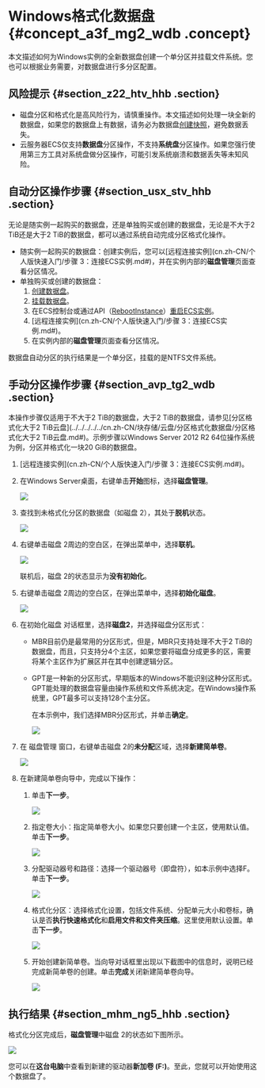 # Windows格式化数据盘 {#concept_a3f_mg2_wdb .concept}

本文描述如何为Windows实例的全新数据盘创建一个单分区并挂载文件系统。您也可以根据业务需要，对数据盘进行多分区配置。

## 风险提示 {#section_z22_htv_hhb .section}

-   磁盘分区和格式化是高风险行为，请慎重操作。本文描述如何处理一块全新的数据盘，如果您的数据盘上有数据，请务必为数据盘[创建快照](../../../../../cn.zh-CN/快照/使用快照/创建快照.md#)，避免数据丢失。
-   云服务器ECS仅支持**数据盘**分区操作，不支持**系统盘**分区操作。如果您强行使用第三方工具对系统盘做分区操作，可能引发系统崩溃和数据丢失等未知风险。

## 自动分区操作步骤 {#section_usx_stv_hhb .section}

无论是随实例一起购买的数据盘，还是单独购买或创建的数据盘，无论是不大于2 TiB还是大于2 TiB的数据盘，都可以通过系统自动完成分区格式化操作。

-   随实例一起购买的数据盘：创建实例后，您可以[远程连接实例](cn.zh-CN/个人版快速入门/步骤 3：连接ECS实例.md#)，并在实例内部的**磁盘管理**页面查看分区情况。
-   单独购买或创建的数据盘：
    1.  [创建数据盘](../../../../../cn.zh-CN/块存储/云盘/创建云盘/创建按量付费云盘.md#)。
    2.  [挂载数据盘](../../../../../cn.zh-CN/块存储/云盘/挂载云盘.md#)。
    3.  在ECS控制台或通过API（[RebootInstance](../../../../../cn.zh-CN/API参考/实例/RebootInstance.md#)）[重启ECS实例](../../../../../cn.zh-CN/实例/实例生命周期/重启实例.md#)。
    4.  [远程连接实例](cn.zh-CN/个人版快速入门/步骤 3：连接ECS实例.md#)。
    5.  在实例内部的**磁盘管理**页面查看分区情况。

数据盘自动分区的执行结果是一个单分区，挂载的是NTFS文件系统。

## 手动分区操作步骤 {#section_avp_tg2_wdb .section}

本操作步骤仅适用于不大于2 TiB的数据盘，大于2 TiB的数据盘，请参见[分区格式化大于2 TiB云盘](../../../../../cn.zh-CN/块存储/云盘/分区格式化数据盘/分区格式化大于2 TiB云盘.md#)。示例步骤以Windows Server 2012 R2 64位操作系统为例，分区并格式化一块20 GiB的数据盘。

1.  [远程连接实例](cn.zh-CN/个人版快速入门/步骤 3：连接ECS实例.md#)。
2.  在Windows Server桌面，右键单击**开始**图标，选择**磁盘管理**。

    ![](http://static-aliyun-doc.oss-cn-hangzhou.aliyuncs.com/assets/img/9605/15543808965089_zh-CN.png)

3.  查找到未格式化分区的数据盘（如磁盘 2），其处于**脱机**状态。

    ![](http://static-aliyun-doc.oss-cn-hangzhou.aliyuncs.com/assets/img/9605/15543808965090_zh-CN.png)

4.  右键单击磁盘 2周边的空白区，在弹出菜单中，选择**联机**。

    ![](http://static-aliyun-doc.oss-cn-hangzhou.aliyuncs.com/assets/img/9605/15543808975091_zh-CN.png)

    联机后，磁盘 2的状态显示为**没有初始化**。

5.  右键单击磁盘 2周边的空白区，在弹出菜单中，选择**初始化磁盘**。

    ![](http://static-aliyun-doc.oss-cn-hangzhou.aliyuncs.com/assets/img/9605/15543808975092_zh-CN.png)

6.  在初始化磁盘 对话框里，选择**磁盘2**，并选择磁盘分区形式：
    -   MBR目前仍是最常用的分区形式，但是，MBR只支持处理不大于2 TiB的数据盘，而且，只支持分4个主区，如果您要将磁盘分成更多的区，需要将某个主区作为扩展区并在其中创建逻辑分区。
    -   GPT是一种新的分区形式，早期版本的Windows不能识别这种分区形式。GPT能处理的数据盘容量由操作系统和文件系统决定。在Windows操作系统里，GPT最多可以支持128个主分区。

        在本示例中，我们选择MBR分区形式，并单击**确定**。

        ![](http://static-aliyun-doc.oss-cn-hangzhou.aliyuncs.com/assets/img/9605/15543808975093_zh-CN.png)

7.  在 磁盘管理 窗口，右键单击磁盘 2的**未分配**区域，选择**新建简单卷**。

    ![](http://static-aliyun-doc.oss-cn-hangzhou.aliyuncs.com/assets/img/9605/15543808975094_zh-CN.png)

8.  在新建简单卷向导中，完成以下操作：
    1.  单击**下一步**。

        ![](http://static-aliyun-doc.oss-cn-hangzhou.aliyuncs.com/assets/img/9605/15543808975098_zh-CN.png)

    2.  指定卷大小：指定简单卷大小。如果您只要创建一个主区，使用默认值。单击**下一步**。

        ![](http://static-aliyun-doc.oss-cn-hangzhou.aliyuncs.com/assets/img/9605/15543808975099_zh-CN.png)

    3.  分配驱动器号和路径：选择一个驱动器号（即盘符），如本示例中选择F。单击**下一步**。

        ![](http://static-aliyun-doc.oss-cn-hangzhou.aliyuncs.com/assets/img/9605/15543808975100_zh-CN.png)

    4.  格式化分区：选择格式化设置，包括文件系统、分配单元大小和卷标，确认是否**执行快速格式化**和**启用文件和文件夹压缩**。这里使用默认设置。单击**下一步**。

        ![](http://static-aliyun-doc.oss-cn-hangzhou.aliyuncs.com/assets/img/9605/15543808975101_zh-CN.png)

    5.  开始创建新简单卷。当向导对话框里出现以下截图中的信息时，说明已经完成新简单卷的创建。单击**完成**关闭新建简单卷向导。

        ![](http://static-aliyun-doc.oss-cn-hangzhou.aliyuncs.com/assets/img/9605/15543808975102_zh-CN.png)


## 执行结果 {#section_mhm_ng5_hhb .section}

格式化分区完成后，**磁盘管理**中磁盘 2的状态如下图所示。

![](http://static-aliyun-doc.oss-cn-hangzhou.aliyuncs.com/assets/img/9605/15543808985103_zh-CN.png)

您可以在**这台电脑**中查看到新建的驱动器**新加卷 \(F:\)**。至此，您就可以开始使用这个数据盘了。

